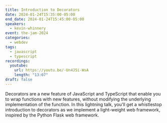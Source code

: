 ```yaml
---
title: Introduction to Decorators
date: 2024-01-24T15:35:00-05:00
end_date: 2024-01-24T15:45:00-05:00
speakers:
  - kevin-whinnery
event: the-jam-2024
categories:
  - webdev
tags:
  - javascript
  - typescript
recordings:
  youtube:
    url: https://youtu.be/-Un4J5i-WsA
    length: "13:07"
draft: false
---
```


Decorators are a new feature of JavaScript and TypeScript that enable you to wrap functions with new features, without modifying the underlying implementation of the function. In this lightning talk, you'll get a whistlestop introduction to decorators as we implement a light-weight web framework, inspired by the Python Flask web framework.